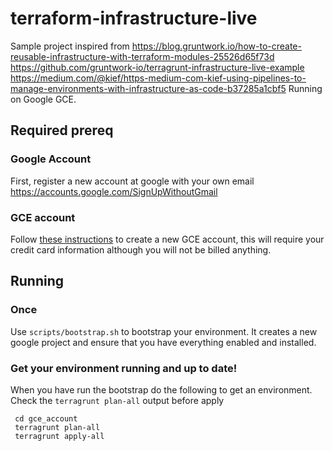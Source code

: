 # terraform-infrastructure-live

Sample project inspired from https://blog.gruntwork.io/how-to-create-reusable-infrastructure-with-terraform-modules-25526d65f73d https://github.com/gruntwork-io/terragrunt-infrastructure-live-example https://medium.com/@kief/https-medium-com-kief-using-pipelines-to-manage-environments-with-infrastructure-as-code-b37285a1cbf5
Running on Google GCE. 

## Required prereq

### Google Account
First, register a new account at google with your own email
https://accounts.google.com/SignUpWithoutGmail

### GCE account
Follow [these instructions](https://github.com/kelseyhightower/craft-kubernetes-workshop/blob/master/labs/create-gce-account.md)
to create a new GCE account, this will require your credit card information
although you will not be billed anything.

## Running

### Once
Use `scripts/bootstrap.sh` to bootstrap your environment. It creates a new google project and ensure that you have everything enabled and installed. 

### Get your environment running and up to date!

When you have run the bootstrap do the following to get an environment. Check the `terragrunt plan-all` output before apply

```
 cd gce_account
 terragrunt plan-all
 terragrunt apply-all
```
